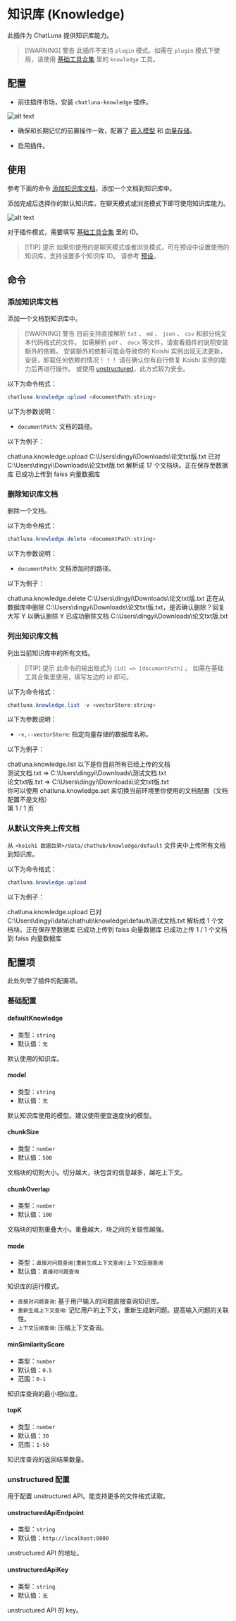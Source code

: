 # 知识库 (Knowledge)

此插件为 ChatLuna 提供知识库能力。

> [!WARNING] 警告
> 此插件不支持 `plugin` 模式。如需在 `plugin` 模式下使用，请使用 [基础工具合集](../plugin/common.md#knowledge) 里的 `knowledge` 工具。

## 配置

* 前往插件市场，安装 `chatluna-knowledge` 插件。

![alt text](../../public/images/image-59.png)

* 确保和长期记忆的前置操作一致，配置了 [嵌入模型](../../guide/configure-embedding-model/introduction.md) 和 [向量存储](../../guide/configure-vector-database/introduction.md)。

* 启用插件。

## 使用

参考下面的命令 [添加知识库文档](#添加知识库文档)，添加一个文档到知识库中。

添加完成后选择你的默认知识库，在聊天模式或浏览模式下即可使用知识库能力。

![alt text](../../public/images/image-60.png)

对于插件模式，需要填写 [基础工具合集](../plugin/common.md#knowledgeid) 里的 ID。

> [!TIP] 提示
> 如果你使用的是聊天模式或者浏览模式，可在预设中设置使用的知识库，支持设置多个知识库 ID。
> 请参考 [预设](../../guide/preset-system/write-preset.md#知识库)。

## 命令

### 添加知识库文档

添加一个文档到知识库中。

> [!WARNING] 警告
> 目前支持直接解析 `txt` 、 `md` 、 `json` 、 `csv` 和部分纯文本代码格式的文件。
> 如需解析 `pdf` 、 `docx` 等文件，请查看插件的说明安装额外的依赖。
> 安装额外的依赖可能会导致你的 Koishi 实例出现无法更新，安装，卸载任何依赖的情况！！！
> 请在确认你有自行修复 Koishi 实例的能力后再进行操作。
> 或使用 [unstructured](https://github.com/Unstructured-IO/unstructured)，此方式较为安全。

以下为命令格式：

```powershell
chatluna.knowledge.upload <documentPath:string>
```

以下为参数说明：

* `documentPath`: 文档的路径。

以下为例子：

<chat-panel>
  <chat-message nickname="User">chatluna.knowledge.upload C:\Users\dingyi\Downloads\论文txt版.txt</chat-message>
  <chat-message nickname="Bot">已对 C:\Users\dingyi\Downloads\论文txt版.txt 解析成 17 个文档块。正在保存至数据库</chat-message>
  <chat-message nickname="Bot">已成功上传到 faiss 向量数据库</chat-message>
</chat-panel>

### 删除知识库文档

删除一个文档。

以下为命令格式：

```powershell
chatluna.knowledge.delete <documentPath:string>
```

以下为参数说明：

* `documentPath`: 文档添加时的路径。

以下为例子：

<chat-panel>
  <chat-message nickname="User">chatluna.knowledge.delete C:\Users\dingyi\Downloads\论文txt版.txt</chat-message>
  <chat-message nickname="Bot">正在从数据库中删除 C:\Users\dingyi\Downloads\论文txt版.txt，是否确认删除？回复大写 Y 以确认删除</chat-message>
  <chat-message nickname="User">Y</chat-message>
  <chat-message nickname="Bot">已成功删除文档 C:\Users\dingyi\Downloads\论文txt版.txt</chat-message>
</chat-panel>

### 列出知识库文档

列出当前知识库中的所有文档。

> [!TIP] 提示
> 此命令的输出格式为 `[id] => [documentPath]` 。
> 如需在基础工具合集里使用，填写左边的 id 即可。

以下为命令格式：

```powershell
chatluna.knowledge.list -v <vectorStore:string>
```

以下为参数说明：

* `-v,--vectorStore`: 指定向量存储的数据库名称。

以下为例子：

<chat-panel>
  <chat-message nickname="User">chatluna.knowledge.list </chat-message>
  <chat-message nickname="Bot">以下是你目前所有已经上传的文档<br>测试文档.txt => C:\Users\dingyi\Downloads\测试文档.txt<br>论文txt版.txt => C:\Users\dingyi\Downloads\论文txt版.txt<br>你可以使用 chatluna.knowledge.set 来切换当前环境里你使用的文档配置（文档配置不是文档）<br>第 1 / 1 页</chat-message>
</chat-panel>

### 从默认文件夹上传文档

从 `<koishi 数据目录>/data/chathub/knowledge/default` 文件夹中上传所有文档到知识库。

以下为命令格式：

```powershell
chatluna.knowledge.upload
```

以下为例子：

<chat-panel>
  <chat-message nickname="User">chatluna.knowledge.upload</chat-message>
  <chat-message nickname="Bot">已对 C:\Users\dingyi\data\chathub\knowledge\default\测试文档.txt 解析成 1 个文档块。正在保存至数据库</chat-message>
  <chat-message nickname="Bot">已成功上传到 faiss 向量数据库</chat-message>
  <chat-message nickname="Bot">已成功上传 1 / 1 个文档到 faiss 向量数据库</chat-message>
</chat-panel>

## 配置项

此处列举了插件的配置项。

### 基础配置

#### defaultKnowledge

* 类型：`string`
* 默认值：`无`

默认使用的知识库。

#### model

* 类型：`string`
* 默认值：`无`

默认知识库使用的模型。建议使用便宜速度快的模型。

#### chunkSize

* 类型：`number`
* 默认值：`500`

文档块的切割大小。切分越大，块包含的信息越多，越吃上下文。

#### chunkOverlap

* 类型：`number`
* 默认值：`100`

文档块的切割重叠大小。重叠越大，块之间的关联性越强。

#### mode

* 类型：`直接对问题查询|重新生成上下文查询|上下文压缩查询`
* 默认值：`直接对问题查询`

知识库的运行模式。

* `直接对问题查询`: 基于用户输入的问题直接查询知识库。
* `重新生成上下文查询`: 记忆用户的上下文，重新生成新问题。提高输入问题的关联性。
* `上下文压缩查询`: 压缩上下文查询。

#### minSimilarityScore

* 类型：`number`
* 默认值：`0.5`
* 范围：`0-1`

知识库查询的最小相似度。

#### topK

* 类型：`number`
* 默认值：`30`
* 范围：`1-50`

知识库查询的返回结果数量。

### unstructured 配置

用于配置 unstructured API。能支持更多的文件格式读取。

#### unstructuredApiEndpoint

* 类型：`string`
* 默认值：`http://localhost:8000`

unstructured API 的地址。

#### unstructuredApiKey

* 类型：`string`
* 默认值：`无`

unstructured API 的 key。
